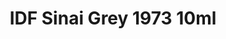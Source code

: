 ---
layout: product
title: "IDF Sinai Grey 1973  10ml"
price: "330" 
desc: "Acrylic Laquer 10mL"
img_path: "/assets/img/RC096.jpg"
brand: "AK "
available: true
special_offer: false
new: false
soon: false
cat: "020000"
subcat: "020200"
subsubcat: "020201"
sifra: "RC096"
popular: false
---